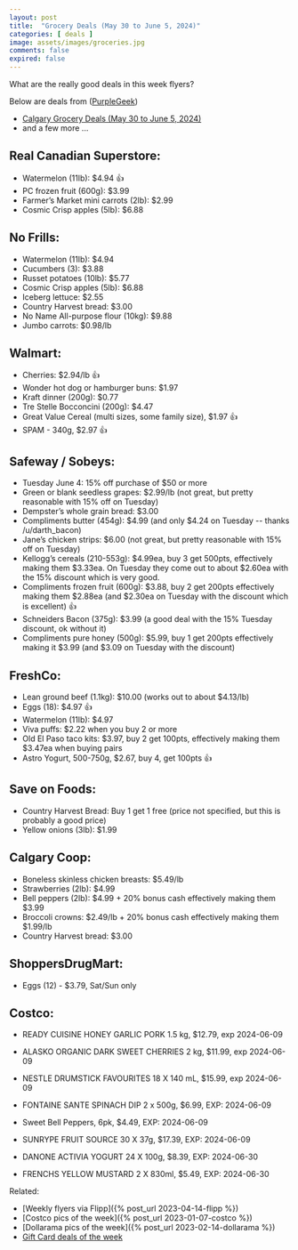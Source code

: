 ```yaml
---
layout: post
title:  "Grocery Deals (May 30 to June 5, 2024)"
categories: [ deals ]
image: assets/images/groceries.jpg
comments: false
expired: false
---
```


What are the really good deals in this week flyers?

Below are deals from ([PurpleGeek](https://www.reddit.com/user/PurpleGeek/))
- [Calgary Grocery Deals (May 30 to June 5, 2024)](https://www.reddit.com/r/Calgary/comments/1d3qh7l/calgary_grocery_deals_may_30_to_june_5_2024/) 
 - and a few more ...

## Real Canadian Superstore:
- Watermelon (11lb): $4.94 &#128077;
- PC frozen fruit (600g): $3.99
- Farmer’s Market mini carrots (2lb): $2.99
- Cosmic Crisp apples (5lb): $6.88

## No Frills:
- Watermelon (11lb): $4.94
- Cucumbers (3): $3.88
- Russet potatoes (10lb): $5.77
- Cosmic Crisp apples (5lb): $6.88
- Iceberg lettuce: $2.55
- Country Harvest bread: $3.00
- No Name All-purpose flour (10kg): $9.88
- Jumbo carrots: $0.98/lb

## Walmart:
- Cherries: $2.94/lb &#128077;
- Wonder hot dog or hamburger buns: $1.97
- Kraft dinner (200g): $0.77
- Tre Stelle Bocconcini (200g): $4.47
- Great Value Cereal (multi sizes, some family size), $1.97 &#128077;
- SPAM - 340g, $2.97 &#128077;

## Safeway / Sobeys:
- Tuesday June 4: 15% off purchase of $50 or more
- Green or blank seedless grapes: $2.99/lb (not great, but pretty reasonable with 15% off on Tuesday)
- Dempster’s whole grain bread: $3.00
- Compliments butter (454g): $4.99 (and only $4.24 on Tuesday -- thanks /u/darth_bacon)
- Jane’s chicken strips: $6.00 (not great, but pretty reasonable with 15% off on Tuesday)
- Kellogg’s cereals (210-553g): $4.99ea, buy 3 get 500pts, effectively making them $3.33ea. On Tuesday they come out to about $2.60ea with the 15% discount which is very good.
- Compliments frozen fruit (600g): $3.88, buy 2 get 200pts effectively making them $2.88ea (and $2.30ea on Tuesday with the discount which is excellent) &#128077;
- Schneiders Bacon (375g): $3.99 (a good deal with the 15% Tuesday discount, ok without it)
- Compliments pure honey (500g): $5.99, buy 1 get 200pts effectively making it $3.99 (and $3.09 on Tuesday with the discount)

## FreshCo:
- Lean ground beef (1.1kg): $10.00 (works out to about $4.13/lb)
- Eggs (18): $4.97 &#128077;
- Watermelon (11lb): $4.97
- Viva puffs: $2.22 when you buy 2 or more
- Old El Paso taco kits: $3.97, buy 2 get 100pts, effectively making them $3.47ea when buying pairs
- Astro Yogurt, 500-750g, $2.67, buy 4, get 100pts &#128077;

## Save on Foods:
- Country Harvest Bread: Buy 1 get 1 free (price not specified, but this is probably a good price)
- Yellow onions (3lb): $1.99

## Calgary Coop:
- Boneless skinless chicken breasts: $5.49/lb
- Strawberries (2lb): $4.99
- Bell peppers (2lb): $4.99 + 20% bonus cash effectively making them $3.99
- Broccoli crowns: $2.49/lb + 20% bonus cash effectively making them $1.99/lb
- Country Harvest bread: $3.00

## ShoppersDrugMart:
- Eggs (12) - $3.79, Sat/Sun only

## Costco:
- READY CUISINE HONEY GARLIC PORK 1.5 kg, $12.79, exp 2024-06-09
- ALASKO ORGANIC DARK SWEET CHERRIES 2 kg, $11.99, exp 2024-06-09
- NESTLE DRUMSTICK FAVOURITES 18 X 140 mL, $15.99, exp 2024-06-09
- FONTAINE SANTE SPINACH DIP 2 x 500g, $6.99, EXP: 2024-06-09
- Sweet Bell Peppers, 6pk, $4.49, EXP: 2024-06-09
- SUNRYPE FRUIT SOURCE 30 X 37g, $17.39, EXP: 2024-06-09

- DANONE ACTIVIA YOGURT 24 X 100g, $8.39, EXP: 2024-06-30
- FRENCHS YELLOW MUSTARD 2 X 830ml, $5.49, EXP: 2024-06-30

Related:
 - [Weekly flyers via Flipp]({% post_url 2023-04-14-flipp %})
 - [Costco pics of the week]({% post_url 2023-01-07-costco %})
 - [Dollarama pics of the week]({% post_url 2023-02-14-dollarama %})
 - [Gift Card deals of the week](https://forums.redflagdeals.com/various-retailers-gift-cards-deals-discounts-2024-2666408)

 